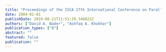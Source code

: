 ```yaml
---
title: "Proceedings of the ISCA 17th International Conference on Parallel and Distributed Computing Systems, September 15-17, 2004, The Canterbury Hotel, San Francisco, California, USA"
date: 2004-01-01
publishDate: 2019-08-21T11:51:29.348022Z
authors: ["David A. Bader", "Ashfaq A. Khokhar"]
publication_types: ["0"]
abstract: ""
featured: false
publication: ""
---
```


